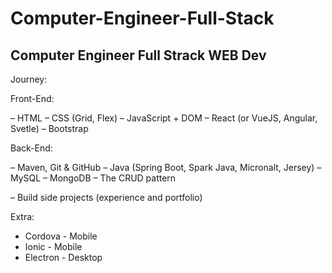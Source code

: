 # Computer-Engineer-Full-Stack
## Computer Engineer Full Strack WEB Dev

Journey:

Front-End:

– HTML
– CSS (Grid, Flex)
– JavaScript + DOM
– React (or VueJS, Angular, Svetle)
– Bootstrap

Back-End:

– Maven, Git & GitHub
– Java (Spring Boot, Spark Java, Micronalt, Jersey)
– MySQL
– MongoDB
– The CRUD pattern

– Build side projects (experience and portfolio)

Extra:

- Cordova - Mobile
- Ionic - Mobile
- Electron - Desktop
